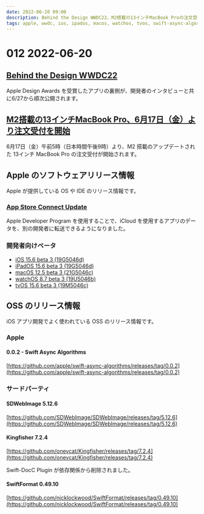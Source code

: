 ```yaml
---
date: 2022-06-20 09:00
description: Behind the Design WWDC22、M2搭載の13インチMacBook Proの注文受付開始、App Store Connect Update、ほか
tags: apple, wwdc, ios, ipados, macos, watchos, tvos, swift-async-algorithms, sdwebimage, kingfisher, swiftformat
---
```

# 012 2022-06-20

## [Behind the Design WWDC22](https://developer.apple.com/news/?id=b4kk777r)

Apple Design Awards を受賞したアプリの裏側が、開発者のインタビューと共に6/27から順次公開されます。

## [M2搭載の13インチMacBook Pro、6月17日（金）より注文受付を開始](https://www.apple.com/jp/newsroom/2022/06/13-inch-macbook-pro-with-m2-available-to-order-starting-friday-june-17/)

6月17日（金）午前5時（日本時間午後9時）より、M2 搭載のアップデートされた 13インチ MacBook Pro の注文受付が開始されます。

## Apple のソフトウェアリリース情報

Apple が提供している OS や IDE のリリース情報です。

### [App Store Connect Update](https://developer.apple.com/news/releases/?id=06152022a) 

Apple Developer Program を使用することで、iCloud を使用するアプリのデータを、別の開発者に転送できるようになりました。

### 開発者向けベータ

- [iOS 15.6 beta 3 (19G5046d)](https://developer.apple.com/news/releases/?id=06142022e)
- [iPadOS 15.6 beta 3 (19G5046d)](https://developer.apple.com/news/releases/?id=06142022d)
- [macOS 12.5 beta 3 (21G5046c)](https://developer.apple.com/news/releases/?id=06142022c)
- [watchOS 8.7 beta 3 (19U5046b)](https://developer.apple.com/news/releases/?id=06142022b)
- [tvOS 15.6 beta 3 (19M5046c)](https://developer.apple.com/news/releases/?id=06142022a)

## OSS のリリース情報

iOS アプリ開発でよく使われている OSS のリリース情報です。

### Apple

#### 0.0.2 - Swift Async Algorithms

[https://github.com/apple/swift-async-algorithms/releases/tag/0.0.2](https://github.com/apple/swift-async-algorithms/releases/tag/0.0.2)

### サードパーティ

#### SDWebImage 5.12.6

[https://github.com/SDWebImage/SDWebImage/releases/tag/5.12.6](https://github.com/SDWebImage/SDWebImage/releases/tag/5.12.6)

#### Kingfisher 7.2.4

[https://github.com/onevcat/Kingfisher/releases/tag/7.2.4](https://github.com/onevcat/Kingfisher/releases/tag/7.2.4)

Swift-DocC Plugin が依存関係から削除されました。

#### SwiftFormat 0.49.10

[https://github.com/nicklockwood/SwiftFormat/releases/tag/0.49.10](https://github.com/nicklockwood/SwiftFormat/releases/tag/0.49.10)

